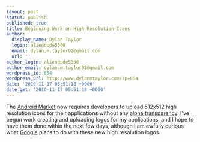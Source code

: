 ```yaml
---
layout: post
status: publish
published: true
title: Beginning Work on High Resolution Icons
author:
  display_name: Dylan Taylor
  login: aliendude5300
  email: dylan.m.taylor92@gmail.com
  url: ''
author_login: aliendude5300
author_email: dylan.m.taylor92@gmail.com
wordpress_id: 854
wordpress_url: http://www.dylanmtaylor.com/?p=854
date: '2010-11-17 05:51:18 +0000'
date_gmt: '2010-11-17 05:51:18 +0000'
---
```

<p>The <a class="zem_slink" title="Android Market" rel="homepage" href="http://www.android.com/market/">Android Market</a> now requires developers to upload 512x512 high resolution icons for their applications without any <a class="zem_slink" title="Alpha compositing" rel="wikipedia" href="http://en.wikipedia.org/wiki/Alpha_compositing">alpha transparency</a>. I've begun work creating and uploading logos for my applications, and I hope to have them done within the next few days, although I am awfully curious what <a class="zem_slink" title="Google" rel="homepage" href="http://google.com">Google</a> plans to do with these new high resolution logos.</p>
